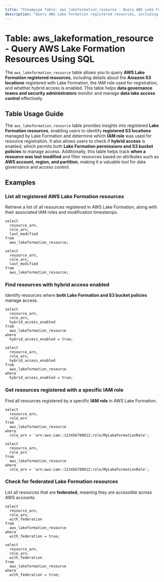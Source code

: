 ```yaml
---
title: "Steampipe Table: aws_lakeformation_resource - Query AWS Lake Formation Resources Using SQL"
description: "Query AWS Lake Formation registered resources, including their ARNs, associated IAM roles, and data access configurations."
---
```


# Table: aws_lakeformation_resource - Query AWS Lake Formation Resources Using SQL

The `aws_lakeformation_resource` table allows you to query **AWS Lake Formation registered resources**, including details about the **Amazon S3 locations** registered with Lake Formation, the IAM role used for registration, and whether hybrid access is enabled. This table helps **data governance teams and security administrators** monitor and manage **data lake access control** effectively.

## Table Usage Guide

The `aws_lakeformation_resource` table provides insights into registered **Lake Formation resources**, enabling users to identify **registered S3 locations** managed by Lake Formation and determine which **IAM role** was used for resource registration. It also allows users to check if **hybrid access** is enabled, which permits both **Lake Formation permissions and S3 bucket policies** to manage access. Additionally, this table helps track **when a resource was last modified** and filter resources based on attributes such as **AWS account, region, and partition**, making it a valuable tool for data governance and access control.


## **Examples**

### List all registered AWS Lake Formation resources
Retrieve a list of all resources registered in AWS Lake Formation, along with their associated IAM roles and modification timestamps.

```sql+postgres
select
  resource_arn,
  role_arn,
  last_modified
from
  aws_lakeformation_resource;
```

```sql+sqlite
select
  resource_arn,
  role_arn,
  last_modified
from
  aws_lakeformation_resource;
```

### Find resources with hybrid access enabled
Identify resources where **both Lake Formation and S3 bucket policies** manage access.

```sql+postgres
select
  resource_arn,
  role_arn,
  hybrid_access_enabled
from
  aws_lakeformation_resource
where
  hybrid_access_enabled = true;
```

```sql+sqlite
select
  resource_arn,
  role_arn,
  hybrid_access_enabled
from
  aws_lakeformation_resource
where
  hybrid_access_enabled = true;
```

### Get resources registered with a specific IAM role
Find all resources registered by a specific **IAM role** in AWS Lake Formation.

```sql+postgres
select
  resource_arn,
  role_arn
from
  aws_lakeformation_resource
where
  role_arn = 'arn:aws:iam::123456789012:role/MyLakeFormationRole';
```

```sql+sqlite
select
  resource_arn,
  role_arn
from
  aws_lakeformation_resource
where
  role_arn = 'arn:aws:iam::123456789012:role/MyLakeFormationRole';
```

### Check for federated Lake Formation resources
List all resources that are **federated**, meaning they are accessible across AWS accounts.

```sql+postgres
select
  resource_arn,
  role_arn,
  with_federation
from
  aws_lakeformation_resource
where
  with_federation = true;
```

```sql+sqlite
select
  resource_arn,
  role_arn,
  with_federation
from
  aws_lakeformation_resource
where
  with_federation = true;
```